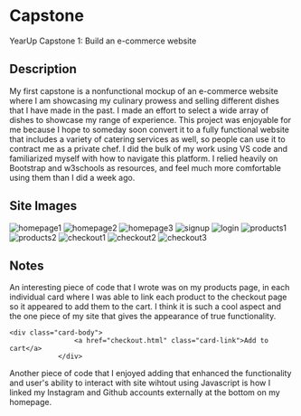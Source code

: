 # Capstone
YearUp Capstone 1: Build an e-commerce website
## Description
My first capstone is a nonfunctional mockup of an e-commerce website where I am showcasing my culinary prowess and selling different dishes that I have made in the past. I made an effort to select a wide array of dishes to showcase my range of experience. This project was enjoyable for me because I hope to someday soon convert it to a fully functional website that includes a variety of catering services as well, so people can use it to contract me as a private chef. I did the bulk of my work using VS code and familiarized myself with how to navigate this platform. I relied heavily on Bootstrap and w3schools as resources, and feel much more comfortable using them than I did a week ago.

## Site Images

![homepage1](https://github.com/mdiop23/Capstone/assets/146775502/dfb1fa9f-14aa-43b1-b0d0-14f822be037c)
![homepage2](https://github.com/mdiop23/Capstone/assets/146775502/e6569abc-db45-4cff-9094-6f56f29b1a94)
![homepage3](https://github.com/mdiop23/Capstone/assets/146775502/190fea6a-7f86-4841-9b1e-8b37a2f0c920)
![signup](https://github.com/mdiop23/Capstone/assets/146775502/dd729cab-4e5f-4e07-9f74-f57a4e0f47b8)
![login](https://github.com/mdiop23/Capstone/assets/146775502/e8735177-6d45-40cc-868c-e95484a6b881)
![products1](https://github.com/mdiop23/Capstone/assets/146775502/d518993f-22e5-452a-b8a6-43e81fb3c791)
![products2](https://github.com/mdiop23/Capstone/assets/146775502/b2fce5b6-093f-4952-b3d4-17794c030850)
![checkout1](https://github.com/mdiop23/Capstone/assets/146775502/ab656311-f487-46c1-b586-6df35a4a0b02)
![checkout2](https://github.com/mdiop23/Capstone/assets/146775502/15131668-d627-434b-8c5a-36e2c54dc056)
![checkout3](https://github.com/mdiop23/Capstone/assets/146775502/478edcf7-fa54-416d-9fce-c8ece2b3110d)
## Notes


An interesting piece of code that I wrote was on my products page, in each individual card where I was able to link each product to the checkout page so it appeared to add them to the cart.
I think it is such a cool aspect and the one piece of my site that gives the appearance of true functionality.


    <div class="card-body">
                    <a href="checkout.html" class="card-link">Add to cart</a>
                </div>

Another piece of code that I enjoyed adding that enhanced the functionality and user's ability to interact with site wihtout using Javascript is how I linked my Instagram and Github accounts externally at the bottom on my homepage. 

<!-- <div class="social d-flex justify-content-around ">
              <div style="padding-right: 5px;">
                <p>Contact us:</p>
                <a href="https://www.instagram.com/whodinacooks/"> <i class="bi bi-instagram"></i> </a>
                <a href="https://github.com/mdiop23"> <i class="bi bi-github"></i> </a>
                <a href="#"> <i class="bi bi-envelope-plus"></i> </a>
               </div>
            </div> --!>

